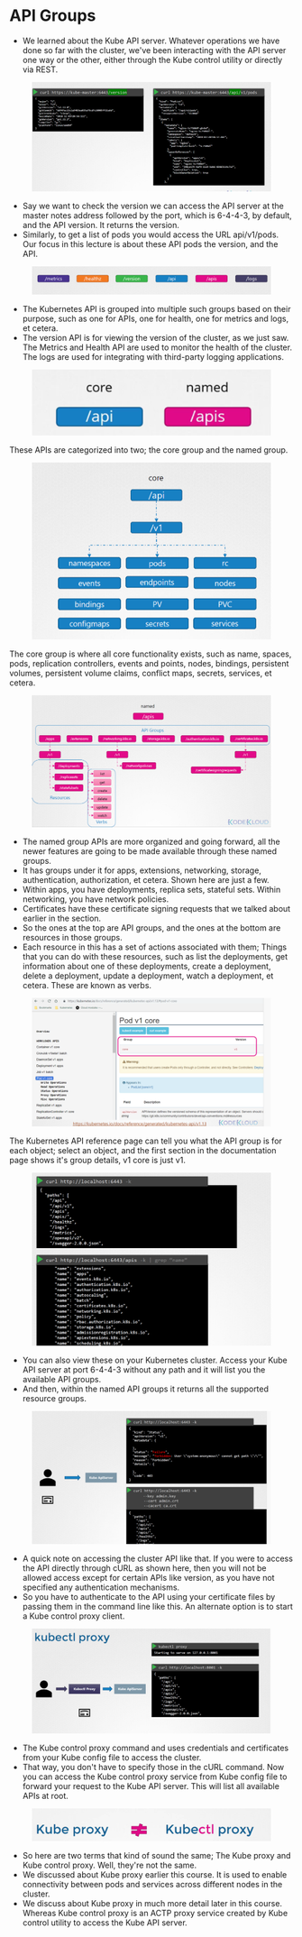 # API Groups

* We learned about the Kube API server. Whatever operations we have done so far with the cluster, we've been interacting with the API server one way or the other, either through the Kube control utility or directly via REST.

<figure><img src="../.gitbook/assets/image (88).png" alt=""><figcaption></figcaption></figure>

* Say we want to check the version we can access the API server at the master notes address followed by the port, which is 6-4-4-3, by default, and the API version. It returns the version.
* &#x20;Similarly, to get a list of pods you would access the URL api/v1/pods. Our focus in this lecture is about these API pods the version, and the API.

<figure><img src="../.gitbook/assets/image (89).png" alt=""><figcaption></figcaption></figure>

* The Kubernetes API is grouped into multiple such groups based on their purpose, such as one for APIs, one for health, one for metrics and logs, et cetera.&#x20;
* The version API is for viewing the version of the cluster, as we just saw. The Metrics and Health API are used to monitor the health of the cluster. The logs are used for integrating with third-party logging applications.

<figure><img src="../.gitbook/assets/image (90).png" alt=""><figcaption></figcaption></figure>

These APIs are categorized into two; the core group and the named group.

<figure><img src="../.gitbook/assets/image (91).png" alt=""><figcaption></figcaption></figure>

The core group is where all core functionality exists, such as name, spaces, pods, replication controllers, events and points, nodes, bindings, persistent volumes, persistent volume claims, conflict maps, secrets, services, et cetera.

<figure><img src="../.gitbook/assets/image (92).png" alt=""><figcaption></figcaption></figure>

* The named group APIs are more organized and going forward, all the newer features are going to be made available through these named groups.&#x20;
* It has groups under it for apps, extensions, networking, storage, authentication, authorization, et cetera. Shown here are just a few.&#x20;
* Within apps, you have deployments, replica sets, stateful sets. Within networking, you have network policies.
* &#x20;Certificates have these certificate signing requests that we talked about earlier in the section.
* &#x20;So the ones at the top are API groups, and the ones at the bottom are resources in those groups.&#x20;
* Each resource in this has a set of actions associated with them; Things that you can do with these resources, such as list the deployments, get information about one of these deployments, create a deployment, delete a deployment, update a deployment, watch a deployment, et cetera. These are known as verbs.

<figure><img src="../.gitbook/assets/image (93).png" alt=""><figcaption></figcaption></figure>

The Kubernetes API reference page can tell you what the API group is for each object; select an object, and the first section in the documentation page shows it's group details, v1 core is just v1.

<figure><img src="../.gitbook/assets/image (94).png" alt=""><figcaption></figcaption></figure>

* You can also view these on your Kubernetes cluster. Access your Kube API server at port 6-4-4-3 without any path and it will list you the available API groups.&#x20;
* And then, within the named API groups it returns all the supported resource groups.

<figure><img src="../.gitbook/assets/image (95).png" alt=""><figcaption></figcaption></figure>

* A quick note on accessing the cluster API like that. If you were to access the API directly through cURL as shown here, then you will not be allowed access except for certain APIs like version, as you have not specified any authentication mechanisms.&#x20;
* So you have to authenticate to the API using your certificate files by passing them in the command line like this. An alternate option is to start a Kube control proxy client.

<figure><img src="../.gitbook/assets/image (96).png" alt=""><figcaption></figcaption></figure>

* The Kube control proxy command and uses credentials and certificates from your Kube config file to access the cluster.
* &#x20;That way, you don't have to specify those in the cURL command. Now you can access the Kube control proxy service from Kube config file to forward your request to the Kube API server. This will list all available APIs at root.

<figure><img src="../.gitbook/assets/image (97).png" alt=""><figcaption></figcaption></figure>

* So here are two terms that kind of sound the same; The Kube proxy and Kube control proxy. Well, they're not the same.
* &#x20;We discussed about Kube proxy earlier this course. It is used to enable connectivity between pods and services across different nodes in the cluster.
* &#x20;We discuss about Kube proxy in much more detail later in this course. Whereas Kube control proxy is an ACTP proxy service created by Kube control utility to access the Kube API server.
